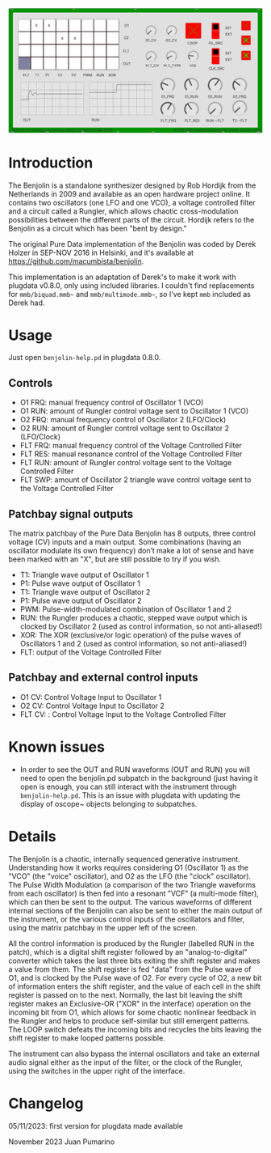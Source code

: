 ![plugdata Benjolin](https://github.com/jipumarino/benjolin/blob/master/plugdata_benjolin.png)

# Introduction

The Benjolin is a standalone synthesizer designed by Rob Hordijk from the Netherlands in 2009 and available as an open hardware project online. It contains two oscillators (one LFO and one VCO), a voltage controlled filter and a circuit called a Rungler, which allows chaotic cross-modulation possibilities between the different parts of the circuit. Hordijk refers to the Benjolin as a circuit which has been "bent by design."

The original Pure Data implementation of the Benjolin was coded by Derek Holzer in SEP-NOV 2016 in Helsinki, and it's available at https://github.com/macumbista/benjolin.

This implementation is an adaptation of Derek's to make it work with plugdata v0.8.0, only using included libraries. I couldn't find replacements for `mmb/biquad.mmb~` and `mmb/multimode.mmb~`, so I've kept `mmb` included as Derek had.

# Usage

Just open `benjolin-help.pd` in plugdata 0.8.0.

## Controls

- O1 FRQ: manual frequency control of Oscillator 1 (VCO)
- O1 RUN: amount of Rungler control voltage sent to Oscillator 1 (VCO)
- O2 FRQ: manual frequency control of Oscillator 2 (LFO/Clock)
- O2 RUN: amount of Rungler control voltage sent to Oscillator 2 (LFO/Clock)
- FLT FRQ: manual frequency control of the Voltage Controlled Filter
- FLT RES: manual resonance control of the Voltage Controlled Filter
- FLT RUN: amount of Rungler control voltage sent to the Voltage Controlled Filter
- FLT SWP: amount of Oscillator 2 triangle wave control voltage sent to the Voltage Controlled Filter

## Patchbay signal outputs

The matrix patchbay of the Pure Data Benjolin has 8 outputs, three control voltage (CV) inputs and a main output. Some combinations (having an oscillator modulate its own frequency) don’t make a lot of sense and have been marked with an "X", but are still possible to try if you wish.

- T1: Triangle wave output of Oscillator 1
- P1: Pulse wave output of Oscillator 1
- T1: Triangle wave output of Oscillator 2
- P1: Pulse wave output of Oscillator 2
- PWM: Pulse-width-modulated combination of Oscillator 1 and 2
- RUN: the Rungler produces a chaotic, stepped wave output which is clocked by Oscillator 2 (used as control information, so not anti-aliased!)
- XOR: The XOR (exclusive/or logic operation) of the pulse waves of Oscillators 1 and 2 (used as control information, so not anti-aliased!)
- FLT: output of the Voltage Controlled Filter

## Patchbay and external control inputs

- O1 CV: Control Voltage Input to Oscillator 1
- O2 CV: Control Voltage Input to Oscillator 2
- FLT CV: : Control Voltage Input to the Voltage Controlled Filter

# Known issues

- In order to see the OUT and RUN waveforms (OUT and RUN) you will need to open the benjolin.pd subpatch in the background (just having it open is enough, you can still interact with the instrument through `benjolin-help.pd`. This is an issue with plugdata with updating the display of oscope~ objects belonging to subpatches.

# Details

The Benjolin is a chaotic, internally sequenced generative instrument. Understanding how it works requires considering O1 (Oscillator 1) as the "VCO" (the "voice" oscillator), and O2 as the LFO (the "clock" oscillator). The Pulse Width Modulation (a comparison of the two Triangle waveforms from each oscillator) is then fed into a resonant "VCF" (a multi-mode filter), which can then be sent to the output. The various waveforms of different internal sections of the Benjolin can also be sent to either the main output of the instrument, or the various control inputs of the oscillators and filter, using the matrix patchbay in the upper left of the screen.

All the control information is produced by the Rungler (labelled RUN in the patch), which is a digital shift register followed by an "analog-to-digital" converter which takes the last three bits exiting the shift register and makes a value from them. The shift register is fed "data" from the Pulse wave of O1, and is clocked by the Pulse wave of O2. For every cycle of O2, a new bit of information enters the shift register, and the value of each cell in the shift register is passed on to the next. Normally, the last bit leaving the shift register makes an Exclusive-OR ("XOR" in the interface) operation on the incoming bit from O1, which allows for some chaotic nonlinear feedback in the Rungler and helps to produce self-similar but still emergent patterns. The LOOP switch defeats the incoming bits and recycles the bits leaving the shift register to make looped patterns possible.

The instrument can also bypass the internal oscillators and take an external audio signal either as the input of the filter, or the clock of the Rungler, using the switches in the upper right of the interface.

# Changelog

05/11/2023: first version for plugdata made available

November 2023
Juan Pumarino

